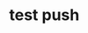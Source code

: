 # test push
<script charset="UTF-8" src="//web.webpushs.com/js/push/1b7984106d31b9a63daa02908891954b_1.js" async></script>
